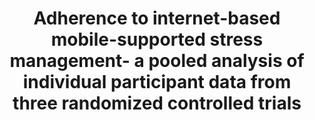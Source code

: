 --- 
abstract: '' 
authors: 
 - zarski
 -  D Lehr
 -  M Berking
 -  H Riper
 -  P Cuijpers
 -  admin
doi: '' 
featured: false 
publication: '*Journal of medical Internet research*, 64' 
publication_short: '' 
publishDate: '2016-01-01' 
title: 'Adherence to internet-based mobile-supported stress management- a pooled analysis of individual participant data from three randomized controlled trials' 
url_code: '' 
url_dataset: '' 
url_pdf: '' 
url_poster: '' 
url_project: '' 
url_slides: '' 
url_source: '' 
url_video: '' 
---